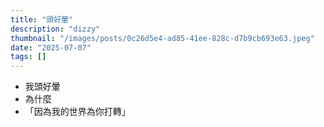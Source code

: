 ```yaml
---
title: "頭好暈"
description: "dizzy"
thumbnail: "/images/posts/0c26d5e4-ad85-41ee-828c-d7b9cb693e63.jpeg"
date: "2025-07-07"
tags: []
---
```

- 我頭好暈
- 為什麼
- 「因為我的世界為你打轉」
